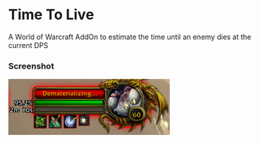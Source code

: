 # Time To Live

A World of Warcraft AddOn to estimate the time until an enemy dies at the current DPS


### Screenshot
![TimeToLive Screenshot](Demo/Demo.png)

